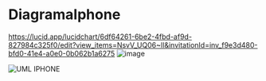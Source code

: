 # DiagramaIphone


https://lucid.app/lucidchart/6df64261-6be2-4fbd-af9d-827984c325f0/edit?view_items=NsvV_UQ06~Il&invitationId=inv_f9e3d480-bfd0-41e4-a0e0-0b062b1a6275
![image](https://github.com/user-attachments/assets/389517ef-d797-4e49-a364-0f1cde5e34d5)


<img src="https://lucid.app/lucidchart/6df64261-6be2-4fbd-af9d-827984c325f0/edit?view_items=NsvV_UQ06~Il&invitationId=inv_f9e3d480-bfd0-41e4-a0e0-0b062b1a6275" alt="UML IPHONE">
